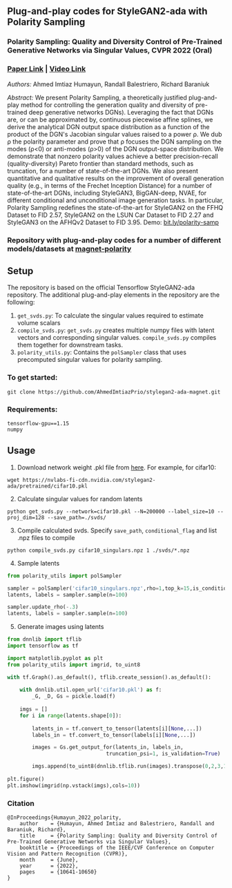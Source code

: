 ## Plug-and-play codes for StyleGAN2-ada with Polarity Sampling
### Polarity Sampling: Quality and Diversity Control of Pre-Trained Generative Networks via Singular Values, CVPR 2022 (Oral)
### [Paper Link](https://arxiv.org/abs/2203.01993) | [Video Link](https://www.youtube.com/watch?v=zRKyx_dF89M)

*Authors:* Ahmed Imtiaz Humayun, Randall Balestriero, Richard Baraniuk

*Abstract:* We present Polarity Sampling, a theoretically justified plug-and-play method for controlling the generation quality and diversity of pre-trained deep generative networks DGNs). Leveraging the fact that DGNs are, or can be approximated by, continuous piecewise affine splines, we derive the analytical DGN output space distribution as a function of the product of the DGN's Jacobian singular values raised to a power ρ. We dub ρ the polarity parameter and prove that ρ focuses the DGN sampling on the modes (ρ<0) or anti-modes (ρ>0) of the DGN output-space distribution. We demonstrate that nonzero polarity values achieve a better precision-recall (quality-diversity) Pareto frontier than standard methods, such as truncation, for a number of state-of-the-art DGNs. We also present quantitative and qualitative results on the improvement of overall generation quality (e.g., in terms of the Frechet Inception Distance) for a number of state-of-the-art DGNs, including StyleGAN3, BigGAN-deep, NVAE, for different conditional and unconditional image generation tasks. In particular, Polarity Sampling redefines the state-of-the-art for StyleGAN2 on the FFHQ Dataset to FID 2.57, StyleGAN2 on the LSUN Car Dataset to FID 2.27 and StyleGAN3 on the AFHQv2 Dataset to FID 3.95. Demo: [bit.ly/polarity-samp](http://bit.ly/polarity-samp)

### Repository with plug-and-play codes for a number of different models/datasets at [magnet-polarity](https://github.com/AhmedImtiazPrio/magnet-polarity) 

## Setup

The repository is based on the official Tensorflow StyleGAN2-ada repository. The additional plug-and-play elements in the repository are the following:
1. `get_svds.py`: To calculate the singular values required to estimate volume scalars
2. `compile_svds.py`: `get_svds.py` creates multiple numpy files with latent vectors and corresponding singular values. `compile_svds.py` compiles them together for downstream tasks.
3. `polarity_utils.py`: Contains the `polSampler` class that uses precomputed singular values for polarity sampling.

### To get started:

```
git clone https://github.com/AhmedImtiazPrio/stylegan2-ada-magnet.git
```


### Requirements:
```
tensorflow-gpu==1.15
numpy
```

## Usage
1. Download network weight .pkl file from [here](https://nvlabs-fi-cdn.nvidia.com/stylegan2-ada/pretrained/). For example, for cifar10:
```shell
wget https://nvlabs-fi-cdn.nvidia.com/stylegan2-ada/pretrained/cifar10.pkl
```

2. Calculate singular values for random latents

```shell
python get_svds.py --network=cifar10.pkl --N=200000 --label_size=10 --proj_dim=128 --save_path=./svds/
```

3. Compile calculated svds. Specify `save_path`, `conditional_flag` and list .npz files to compile 
```shell
python compile_svds.py cifar10_singulars.npz 1 ./svds/*.npz
```

4. Sample latents
```python
from polarity_utils import polSampler

sampler = polSampler('cifar10_singulars.npz',rho=1,top_k=15,is_conditional=True)
latents, labels = sampler.sample(n=100)

sampler.update_rho(-.3)
latents, labels = sampler.sample(n=100)
```

5. Generate images using latents
```python
from dnnlib import tflib
import tensorflow as tf

import matplotlib.pyplot as plt
from polarity_utils import imgrid, to_uint8

with tf.Graph().as_default(), tflib.create_session().as_default():
    
    with dnnlib.util.open_url('cifar10.pkl') as f:
        _G, _D, Gs = pickle.load(f)
    
    imgs = []
    for i in range(latents.shape[0]):
        
        latents_in = tf.convert_to_tensor(latents[i][None,...])
        labels_in = tf.convert_to_tensor(labels[i][None,...])

        images = Gs.get_output_for(latents_in, labels_in,
                                truncation_psi=1, is_validation=True)

        imgs.append(to_uint8(dnnlib.tflib.run(images).transpose(0,2,3,1)))
        
plt.figure()
plt.imshow(imgrid(np.vstack(imgs),cols=10))
```


### Citation
```
@InProceedings{Humayun_2022_polarity,
    author    = {Humayun, Ahmed Imtiaz and Balestriero, Randall and Baraniuk, Richard},
    title     = {Polarity Sampling: Quality and Diversity Control of Pre-Trained Generative Networks via Singular Values},
    booktitle = {Proceedings of the IEEE/CVF Conference on Computer Vision and Pattern Recognition (CVPR)},
    month     = {June},
    year      = {2022},
    pages     = {10641-10650}
}
```
